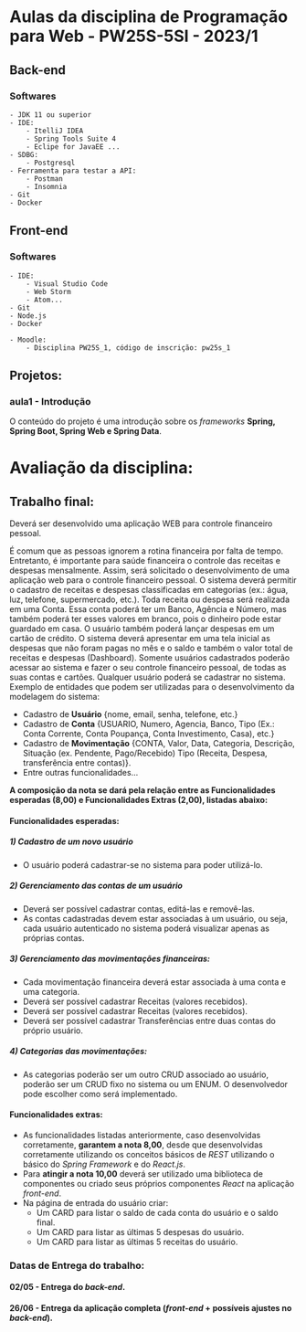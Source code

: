 # Aulas da disciplina de Programação para Web - PW25S-5SI - 2023/1

## Back-end 

### Softwares
	- JDK 11 ou superior
	- IDE:
		- ItelliJ IDEA
		- Spring Tools Suite 4
		- Eclipe for JavaEE ...
	- SDBG:
		- Postgresql
	- Ferramenta para testar a API:
		- Postman
		- Insomnia
	- Git
	- Docker
	
## Front-end 

### Softwares
	- IDE:
		- Visual Studio Code
		- Web Storm
		- Atom...
	- Git
	- Node.js
	- Docker

	- Moodle:
		- Disciplina PW25S_1, código de inscrição: pw25s_1
	
## Projetos:

### aula1 -  Introdução
O conteúdo do projeto é uma introdução sobre os *frameworks* **Spring, Spring Boot, Spring Web e Spring Data**.


# Avaliação da disciplina:

## Trabalho final:

Deverá ser desenvolvido uma aplicação WEB para controle financeiro pessoal.

É comum que as pessoas ignorem a rotina financeira por falta de tempo. Entretanto, é importante para saúde financeira o controle das receitas e despesas mensalmente. Assim, será solicitado o desenvolvimento de uma aplicação web para o controle financeiro pessoal. O sistema deverá permitir o cadastro de receitas e despesas classificadas em categorias (ex.: água, luz, telefone, supermercado, etc.). Toda receita ou despesa será realizada em uma Conta. Essa conta poderá ter um Banco, Agência e Número, mas também poderá ter esses valores em branco, pois o dinheiro pode estar guardado em casa. O usuário também poderá lançar despesas em um cartão de crédito. O sistema deverá apresentar em uma tela inicial as despesas que não foram pagas no mês e o saldo e também o valor total de receitas e despesas (Dashboard). Somente usuários cadastrados poderão acessar ao sistema e fazer o seu controle financeiro pessoal, de todas as suas contas e cartões. Qualquer usuário poderá se cadastrar no sistema.
Exemplo de entidades que podem ser utilizadas para o desenvolvimento da modelagem do sistema:

-   Cadastro de **Usuário** {nome, email, senha, telefone, etc.}
-   Cadastro de **Conta** {USUARIO, Numero, Agencia, Banco, Tipo (Ex.: Conta Corrente, Conta Poupança, Conta Investimento, Casa), etc.}
-   Cadastro de **Movimentação** {CONTA, Valor, Data, Categoria, Descrição, Situação (ex. Pendente, Pago/Recebido) Tipo (Receita, Despesa, transferência entre contas)}.
-   Entre outras funcionalidades...


**A composição da nota se dará pela relação entre as Funcionalidades esperadas (8,00) e Funcionalidades Extras (2,00), listadas abaixo:**

#### Funcionalidades esperadas:
##### 1) Cadastro de um novo usuário
- O usuário poderá cadastrar-se no sistema para poder utilizá-lo.

##### 2) Gerenciamento das contas de um usuário
- Deverá ser possível cadastrar contas, editá-las e removê-las.
- As contas cadastradas devem estar associadas à um usuário, ou seja, cada usuário autenticado no sistema poderá visualizar apenas as próprias contas.

##### 3) Gerenciamento das movimentações financeiras:
 - Cada movimentação financeira deverá estar associada à uma conta e uma categoria.
 - Deverá ser possível cadastrar Receitas (valores recebidos).
 - Deverá ser possível cadastrar Receitas (valores recebidos).
 - Deverá ser possível cadastrar Transferências entre duas contas do próprio usuário.
 
##### 4) Categorias das movimentações:		
 - As categorias poderão ser um outro CRUD associado ao usuário, poderão ser um CRUD fixo no sistema ou um ENUM. O desenvolvedor pode escolher como será implementado.

#### Funcionalidades extras:
 - As funcionalidades listadas anteriormente, caso desenvolvidas corretamente, **garantem a nota 8,00**, desde que desenvolvidas corretamente utilizando os conceitos básicos de *REST* utilizando o básico do *Spring Framework* e do *React.js*. 
 - Para **atingir a nota 10,00** deverá ser utilizado uma biblioteca de componentes ou criado seus próprios componentes *React* na aplicação *front-end*.
 - Na página de entrada do usuário criar:
	 -  Um CARD para listar o saldo de cada conta do usuário e o saldo final. 
	 - Um CARD para listar as últimas 5 despesas do usuário.
	 - Um CARD para listar as últimas 5 receitas do usuário.

### Datas de Entrega do trabalho:
#### 02/05 - Entrega do *back-end*.
#### 26/06 - Entrega da aplicação completa (*front-end* + possíveis ajustes no *back-end*).


